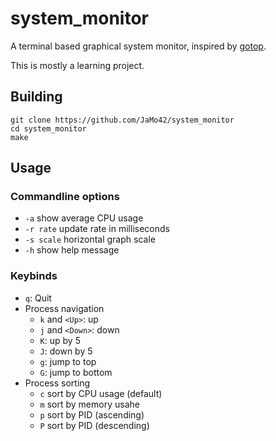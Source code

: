 # system_monitor

A terminal based graphical system monitor, inspired by [gotop](https://github.com/cjbassi/gotop).

This is mostly a learning project.

## Building

```
git clone https://github.com/JaMo42/system_monitor
cd system_monitor
make
```

## Usage

### Commandline options

- `-a` show average CPU usage
- `-r rate` update rate in milliseconds
- `-s scale` horizontal graph scale
- `-h` show help message

### Keybinds

- `q`: Quit
- Process navigation
  - `k` and `<Up>`: up
  - `j` and `<Down>`: down
  - `K`: up by 5
  - `J`: down by 5
  - `g`: jump to top
  - `G`: jump to bottom
- Process sorting
  - `c` sort by CPU usage (default)
  - `m` sort by memory usahe
  - `p` sort by PID (ascending)
  - `P` sort by PID (descending)
